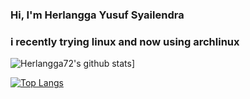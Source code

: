 ### Hi, I'm Herlangga Yusuf Syailendra
### i recently trying linux and now using archlinux
![Herlangga72's github stats](https://github-readme-stats.vercel.app/api?username=herlangga72)]


[![Top Langs](https://github-readme-stats.vercel.app/api/top-langs/?username=herlangga72)](#)
